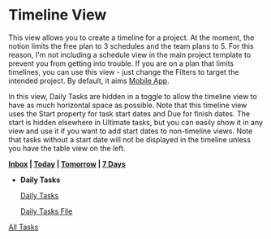 # Timeline View

This view allows you to create a timeline for a project. At the moment, the notion limits the free plan to 3 schedules and the team plans to 5. For this reason, I'm not including a schedule view in the main project template to prevent you from getting into trouble. If you are on a plan that limits timelines, you can use this view - just change the Filters to target the intended project. By default, it aims [Mobile App](Projects%208c06dfbe488d429f862029a4c12279a9/Mobile%20App%20434d6a775f344cb29617dd0c578cf8a6.md).

In this view, Daily Tasks are hidden in a toggle to allow the timeline view to have as much horizontal space as possible.
                                                                                                                                                                                             Note that this timeline view uses the Start property for task start dates and Due for finish dates. The start is hidden elsewhere in Ultimate tasks, but you can easily show it in any view and use it if you want to add start dates to non-timeline views. Note that tasks without a start date will not be displayed in the timeline unless you have the table view on the left.

**[Inbox](Inbox%208eed5d51061442ce89537e19affe3c55.md)   |   [Today](Today%20c717a027807b4d3283ba258374e45289.md)   |   [Tomorrow](Tomorrow%20a7614d29b8cc4fee92a2271f21a694b4.md)   |   [7 Days](Next%207%20Days%20d370a6b6ff394c9a808517aefc409935.md)**

- **Daily Tasks**
    
    [Daily Tasks](Timeline%20View%2011749b97ec4a43549b793085c3ee240f/Daily%20Tasks%20d1e615b13be945d48de147a26af5d9de.csv)
    
    [Daily Tasks File](Daily%20Tasks%20File%203949008def87456f8248a9df61d11975.md) 
    

[All Tasks](Timeline%20View%2011749b97ec4a43549b793085c3ee240f/All%20Tasks%209b583156f51c4f238b688467069c3768.csv)
